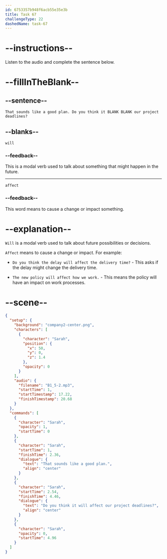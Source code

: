 ```yaml
---
id: 6753357b948f6acb55e35e3b
title: Task 67
challengeType: 22
dashedName: task-67
---
```

<!-- (Audio) Sarah: That sounds like a good plan. Do you think it will affect our project deadlines? -->

# --instructions--

Listen to the audio and complete the sentence below.

# --fillInTheBlank--

## --sentence--

`That sounds like a good plan. Do you think it BLANK BLANK our project deadlines?`

## --blanks--

`will`

### --feedback--

This is a modal verb used to talk about something that might happen in the future.

---

`affect`

### --feedback--

This word means to cause a change or impact something.

# --explanation--

`Will` is a modal verb used to talk about future possibilities or decisions. 

`Affect` means to cause a change or impact. For example:

- `Do you think the delay will affect the delivery time?` - This asks if the delay might change the delivery time.

- `The new policy will affect how we work.` - This means the policy will have an impact on work processes.

# --scene--

```json
{
  "setup": {
    "background": "company2-center.png",
    "characters": [
      {
        "character": "Sarah",
        "position": {
          "x": 50,
          "y": 0,
          "z": 1.4
        },
        "opacity": 0
      }
    ],
    "audio": {
      "filename": "B1_5-2.mp3",
      "startTime": 1,
      "startTimestamp": 17.22,
      "finishTimestamp": 20.68
    }
  },
  "commands": [
    {
      "character": "Sarah",
      "opacity": 1,
      "startTime": 0
    },
    {
      "character": "Sarah",
      "startTime": 1,
      "finishTime": 2.36,
      "dialogue": {
        "text": "That sounds like a good plan.",
        "align": "center"
      }
    },
    {
      "character": "Sarah",
      "startTime": 2.54,
      "finishTime": 4.46,
      "dialogue": {
        "text": "Do you think it will affect our project deadlines?",
        "align": "center"
      }
    },
    {
      "character": "Sarah",
      "opacity": 0,
      "startTime": 4.96
    }
  ]
}
```
